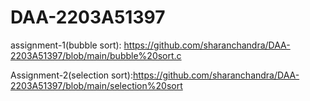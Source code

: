 # DAA-2203A51397

assignment-1(bubble sort): https://github.com/sharanchandra/DAA-2203A51397/blob/main/bubble%20sort.c

Assignment-2(selection sort):https://github.com/sharanchandra/DAA-2203A51397/blob/main/selection%20sort
